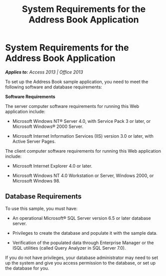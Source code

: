 ﻿---
title: System Requirements for the Address Book Application
TOCTitle: System Requirements for the Address Book Application
ms:assetid: 4e9dac80-1e9c-d06e-2836-3194c77af192
ms:mtpsurl: https://msdn.microsoft.com/en-us/library/JJ249251(v=office.15)
ms:contentKeyID: 48544757
ms.date: 09/18/2015
mtps_version: v=office.15
---

# System Requirements for the Address Book Application


_**Applies to:** Access 2013 | Office 2013_

To set up the Address Book sample application, you need to meet the following software and database requirements:

**Software Requirements**

The server computer software requirements for running this Web application include:

  - Microsoft Windows NT® Server 4.0, with Service Pack 3 or later, or Microsoft Windows® 2000 Server.

  - Microsoft Internet Information Services (IIS) version 3.0 or later, with Active Server Pages.

The client computer software requirements for running this Web application include:

  - Microsoft Internet Explorer 4.0 or later.

  - Microsoft Windows NT 4.0 Workstation or Server, Windows 2000, or Microsoft Windows 98.

## Database Requirements

To use this sample, you must have:

  - An operational Microsoft® SQL Server version 6.5 or later database server.

  - Privileges to create the database and populate it with the sample data.

  - Verification of the populated data through Enterprise Manager or the ISQL utilities (called Query Analyzer in SQL Server 7.0).

If you do not have privileges, your database administrator may need to set up the system and give you access permission to the database, or set up the database for you.

